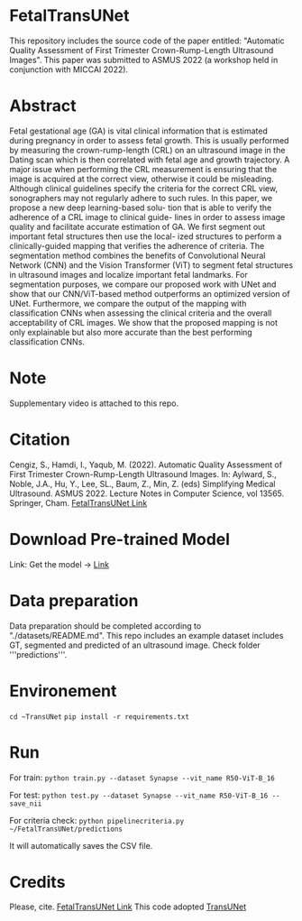 # FetalTransUNet

This repository includes the source code of the paper entitled: "Automatic Quality Assessment of First Trimester Crown-Rump-Length Ultrasound Images". This paper was submitted to ASMUS 2022 (a workshop held in conjunction with MICCAI 2022).

# Abstract

Fetal gestational age (GA) is vital clinical information that is estimated during pregnancy in order to assess fetal growth. This is usually performed by measuring the crown-rump-length (CRL) on an ultrasound image in the Dating scan which is then correlated with fetal age and growth trajectory. A major issue when performing the CRL measurement is ensuring that the image is acquired at the correct view, otherwise it could be misleading. Although clinical guidelines specify the criteria for the correct CRL view, sonographers may not regularly adhere to such rules. In this paper, we propose a new deep learning-based solu- tion that is able to verify the adherence of a CRL image to clinical guide- lines in order to assess image quality and facilitate accurate estimation of GA. We first segment out important fetal structures then use the local- ized structures to perform a clinically-guided mapping that verifies the adherence of criteria. The segmentation method combines the benefits of Convolutional Neural Network (CNN) and the Vision Transformer (ViT) to segment fetal structures in ultrasound images and localize important fetal landmarks. For segmentation purposes, we compare our proposed work with UNet and show that our CNN/ViT-based method outperforms an optimized version of UNet. Furthermore, we compare the output of the mapping with classification CNNs when assessing the clinical criteria and the overall acceptability of CRL images. We show that the proposed mapping is not only explainable but also more accurate than the best performing classification CNNs.

# Note 
Supplementary video is attached to this repo. 

# Citation
Cengiz, S., Hamdi, I., Yaqub, M. (2022). Automatic Quality Assessment of First Trimester Crown-Rump-Length Ultrasound Images. In: Aylward, S., Noble, J.A., Hu, Y., Lee, SL., Baum, Z., Min, Z. (eds) Simplifying Medical Ultrasound. ASMUS 2022. Lecture Notes in Computer Science, vol 13565. Springer, Cham. [FetalTransUNet Link](https://doi.org/10.1007/978-3-031-16902-1_17) 

# Download Pre-trained Model

Link: Get the model -> [Link](https://console.cloud.google.com/storage/browser/vit_models?pli=1)

# Data preparation 

 Data preparation should be completed according to "./datasets/README.md".
 This repo includes an example dataset includes GT, segmented and predicted of an ultrasound image. Check folder '''predictions'''.
 
# Environement 

```cd ~TransUNet```
```pip install -r requirements.txt```

# Run 

For train: 
```python train.py --dataset Synapse --vit_name R50-ViT-B_16```

For test: 
```python test.py --dataset Synapse --vit_name R50-ViT-B_16 --save_nii```

For criteria check: 
```python pipelinecriteria.py ~/FetalTransUNet/predictions```

It will automatically saves the CSV file.

# Credits
Please, cite. [FetalTransUNet Link](https://doi.org/10.1007/978-3-031-16902-1_17) 
This code adopted [TransUNet](https://doi.org/10.48550/arXiv.2102.0) 
